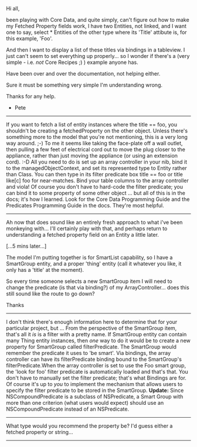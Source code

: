 

Hi all,

been playing with Core Data, and quite simply, can't figure out how to make my Fetched Property fields work, I have two Entities, not linked, and I want one to say, select * Entities of the other type where its 'Title' attibute is, for this example, 'Foo'.

And then I want to display a list of these titles via bindings in a tableview. I just can't seem to set everything up properly... so I wonder if there's a (very simple - i.e. *not* Core Recipes ;) ) example anyone has.

Have been over and over the documentation, not helping either.

Sure it must be something very simple I'm understanding wrong.

Thanks for any help.

- Pete

----

If you want to fetch a list of entity instances where the title == foo, you shouldn't be creating a fetchedProperty on the other object. Unless there's something more to the model that you're not mentioning, this is a very long way around. ;-) To me it seems like taking the face-plate off a wall outlet, then pulling a few feet of electrical cord out to move the plug closer to the appliance, rather than just moving the appliance (or using an extension cord). :-D All you need to do is set up an array controller in your nib, bind it to the managedObjectContext, and set its represented type to Entity rather than Class. You can then type in its filter predicate box     title == foo or     title like[c] foo for near-matches. Bind your table columns to the array controller and viola! Of course you don't have to hard-code the filter predicate; you can bind it to some property of some other object ... but all of this is in the docs; it's how I learned. Look for the Core Data Programming Guide and the Predicates Programming Guide in the docs. They're most helpful.

----

Ah now that does sound like an entirely fresh approach to what i've been monkeying with... I'll certainly play with that, and perhaps return to understanding a fetched property field on an Entity a little later.

[...5 mins later...]

The model I'm putting together is for SmartList capability, so I have a SmartGroup entity, and a proper 'thing' entity (call it whatever you like, it only has a 'title' at the moment).

So every time someone selects a new SmartGroup item I will need to change the predicate (is that via binding?) of my ArrayController... does this still sound like the route to go down?

Thanks

----

I don't think there's enough information here to determine that for your particular project, but ... From the perspective of the SmartGroup item, that's all it *is* is a filter with a pretty name. If SmartGroup entity can contain many Thing entity instances, then *one* way to do it would be to create a new property for SmartGroup called     filterPredicate. The SmartGroup would remember the predicate it uses to 'be smart'. Via bindings, the array controller can have its filterPredicate binding bound to the SmartGroup's filterPredicate.When the array controller is  set to use the Foo smart group, the 'look for foo' filter predicate is automatically loaded and that's that. You don't have to manually set the filter predicate; that's what Bindings are for. Of course it's up to *you* to implement the mechanism that allows users to specify the filter predicate to be stored in the SmartGroup. **Update:** Since NSCompoundPredicate is a subclass of NSPredicate, a Smart Group with more than one criterion (what users would expect) should use an NSCompoundPredicate instead of an NSPredicate.

----

What type would you recommend the property be? I'd guess either a fetched property or string... 

----
